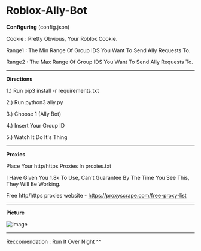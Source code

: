 # Roblox-Ally-Bot


**Configuring** (config.json)

Cookie : Pretty Obvious, Your Roblox Cookie.

Range1 : The Min Range Of Group IDS You Want To Send Ally Requests To.

Range2 : The Max Range Of Group IDS You Want To Send Ally Requests To.

---

**Directions**

1.) Run pip3 install -r requirements.txt

2.) Run python3 ally.py

3.) Choose 1 (Ally Bot)

4.) Insert Your Group ID

5.) Watch It Do It's Thing

---

**Proxies**

Place Your http/https Proxies In proxies.txt

I Have Given You 1.8k To Use, Can't Guarantee By The Time You See This, They Will Be Working.

Free http/https proxies website - https://proxyscrape.com/free-proxy-list

---

**Picture**

![image](https://user-images.githubusercontent.com/71937946/127242542-c8528ddf-26bc-46fd-8644-aa0454a1249f.png)

---

Reccomendation : Run It Over Night ^^
